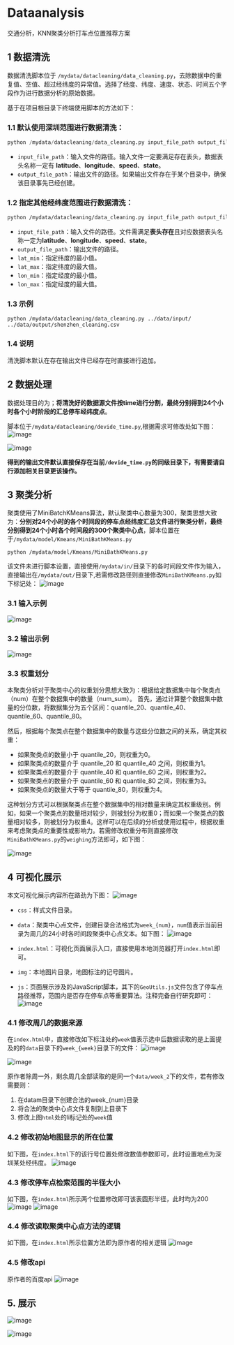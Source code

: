# Dataanalysis
交通分析，KNN聚类分析打车点位置推荐方案

## 1 数据清洗
数据清洗脚本位于 ```/mydata/datacleaning/data_cleaning.py```，去除数据中的重复值、空值、超过经纬度的异常值。选择了经度、纬度、速度、状态、时间五个字段作为进行数据分析的原始数据。

基于在项目根目录下终端使用脚本的方法如下：
### 1.1 默认使用深圳范围进行数据清洗：
```python
python /mydata/datacleaning/data_cleaning.py input_file_path output_file_path
```
- `input_file_path`：输入文件的路径。输入文件一定要满足存在表头，数据表头名称一定有 **latitude**、**longitude**、**speed**、**state**。
- `output_file_path`：输出文件的路径。如果输出文件存在于某个目录中，确保该目录事先已经创建。
### 1.2 指定其他经纬度范围进行数据清洗：
```bash
python /mydata/datacleaning/data_cleaning.py input_file_path output_file_path lat_min lat_max lon_min lon_max
```
- `input_file_path`：输入文件的路径。文件需满足**表头存在**且对应数据表头名称一定为**latitude**、**longitude**、**speed**、**state**。
- `output_file_path`：输出文件的路径。
- `lat_min`：指定纬度的最小值。
- `lat_max`：指定纬度的最大值。
- `lon_min`：指定经度的最小值。
- `lon_max`：指定经度的最大值。
### 1.3 示例
```
python /mydata/datacleaning/data_cleaning.py ../data/input/ ../data/output/shenzhen_cleaning.csv
```
### 1.4 说明
清洗脚本默认在存在输出文件已经存在时直接进行追加。

## 2 数据处理
数据处理目的为；**将清洗好的数据源文件按time进行分割，最终分别得到24个小时各个小时阶段的汇总停车经纬度点**。

脚本位于`/mydata/datacleaning/devide_time.py`,根据需求可修改处如下图：
![image](https://github.com/lve-sunshine/Dataanalysis/assets/99074010/6a65b917-c770-463e-b9ea-68a2f18deffc)

![image](https://github.com/lve-sunshine/Dataanalysis/assets/99074010/973e112f-fc62-484f-84f2-16e667e4b149)

**得到的输出文件默认直接保存在当前`/devide_time.py`的同级目录下，有需要请自行添加相关目录更该操作。**

## 3 聚类分析
聚类使用了MiniBatchKMeans算法，默认聚类中心数量为300，聚类思想大致为：**分别对24个小时的各个时间段的停车点经纬度汇总文件进行聚类分析，最终分别得到24个小时各个时间段的300个聚类中心点**，脚本位置在于`/mydata/model/Kmeans/MiniBathKMeans.py`
```
python /mydata/model/Kmeans/MiniBathKMeans.py
```
该文件未进行脚本设置，直接使用`/mydata/in/`目录下的各时间段文件作为输入，直接输出在`/mydata/out/`目录下,若需修改路径则直接修改`MiniBathKMeans.py`如下标记处：
![image](https://github.com/lve-sunshine/Dataanalysis/assets/99074010/3c0569c8-d32c-45be-a268-c5b2e9f77ce1)

### 3.1 输入示例
![image](https://github.com/lve-sunshine/Dataanalysis/assets/99074010/b7a1108a-c5f3-4621-83c9-96deab87b911)

### 3.2 输出示例
![image](https://github.com/lve-sunshine/Dataanalysis/assets/99074010/cea18034-1756-483c-96cf-2dbc6b9e36c2)

### 3.3 权重划分
本聚类分析对于聚类中心的权重划分思想大致为：根据给定数据集中每个聚类点（num）在整个数据集中的数量（num_sum）。
首先，通过计算整个数据集中数量的分位数，将数据集分为五个区间：quantile_20、quantile_40、quantile_60、quantile_80。

然后，根据每个聚类点在整个数据集中的数量与这些分位数之间的关系，确定其权重：
  - 如果聚类点的数量小于 quantile_20，则权重为0。
  - 如果聚类点的数量介于 quantile_20 和 quantile_40 之间，则权重为1。
  - 如果聚类点的数量介于 quantile_40 和 quantile_60 之间，则权重为2。
  - 如果聚类点的数量介于 quantile_60 和 quantile_80 之间，则权重为3。
  - 如果聚类点的数量大于等于 quantile_80，则权重为4。

这种划分方式可以根据聚类点在整个数据集中的相对数量来确定其权重级别。例如，如果一个聚类点的数量相对较少，则被划分为权重0；而如果一个聚类点的数量相对较多，则被划分为权重4。这样可以在后续的分析或使用过程中，根据权重来考虑聚类点的重要性或影响力。若需修改权重分布则直接修改`MiniBathKMeans.py`的`weighing`方法即可，如下图：

![image](https://github.com/lve-sunshine/Dataanalysis/assets/99074010/02d32e5b-b9da-496a-82df-0f655ee6e169)

## 4 可视化展示
本文可视化展示内容所在路劲为下图：
![image](https://github.com/lve-sunshine/Dataanalysis/assets/99074010/17613779-f7ab-4533-9e7d-968c0f94f00b)

- `css`：样式文件目录。
- `data`：聚类中心点文件，创建目录合法格式为`week_{num}`，`num`值表示当前目录为周几的24小时各时间段聚类中心点文本。如下图：
![image](https://github.com/lve-sunshine/Dataanalysis/assets/99074010/88332b39-3292-4da0-8cef-8aff818450b0)

- `index.html`：可视化页面展示入口，直接使用本地浏览器打开`index.html`即可。
- `img`：本地图片目录，地图标注的记号图片。
- `js`：页面展示涉及的JavaScript脚本，其下的`GeoUtils.js`文件包含了停车点路径推荐，范围内是否存在停车点等重要算法。注释完备自行研究即可：
![image](https://github.com/lve-sunshine/Dataanalysis/assets/99074010/a7593a27-4692-4fd5-a30c-49f4203b6877)

### 4.1 修改周几的数据来源
在`index.html`中，直接修改如下标注处的`week`值表示选中后数据读取的是上面提及的的`data`目录下的`week_{week}`目录下的文件：
![image](https://github.com/lve-sunshine/Dataanalysis/assets/99074010/77108653-e77e-4a12-955e-d65ce17b05c2)

![image](https://github.com/lve-sunshine/Dataanalysis/assets/99074010/748e0f12-d81e-49d1-8d56-9dcbc28cfd28)

原作者除周一外，剩余周几全部读取的是同一个`data/week_2`下的文件，若有修改需要则：
1. 在datam目录下创建合法的week_{num}目录
2. 将合法的聚类中心点文件复制到上目录下
3. 修改上图`html`处的li标记处的`week`值
### 4.2 修改初始地图显示的所在位置
如下图，在`index.html`下的该行号位置处修改数值参数即可，此时设置地点为深圳某处经纬度。
![image](https://github.com/lve-sunshine/Dataanalysis/assets/99074010/335565f9-8865-4a94-abb3-cd6981e0d361)

### 4.3 修改停车点检索范围的半径大小
如下图，在`index.html`所示两个位置修改即可该表圆形半径，此时均为200
![image](https://github.com/lve-sunshine/Dataanalysis/assets/99074010/97045e34-f3e2-4201-a807-482fc6b9d2f4)
![image](https://github.com/lve-sunshine/Dataanalysis/assets/99074010/d5410ccf-2ce6-4f5b-abbe-e2ffbe82cee3)

### 4.4 修改读取聚类中心点方法的逻辑
如下图，在`index.html`所示位置方法即为原作者的相关逻辑
![image](https://github.com/lve-sunshine/Dataanalysis/assets/99074010/67e18c0e-84b7-4ba4-930f-cddbb1d75866)

### 4.5 修改api
原作者的百度api
![image](https://github.com/lve-sunshine/Dataanalysis/assets/99074010/8610d1cc-b3e6-4fd1-9d1a-526884187e21)

## 5. 展示
![image](https://github.com/lve-sunshine/Dataanalysis/assets/99074010/a128aa51-1094-49ed-ab27-d490f0c1b7c1)

![image](https://github.com/lve-sunshine/Dataanalysis/assets/99074010/b7e3a662-c9bf-4c9f-ade7-22f82eea1bea)








